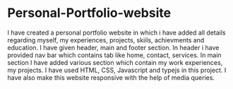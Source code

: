 # Personal-Portfolio-website
I have created a personal portfolio website in which i have added all details regarding myself, my experiences, projects, skiils, achievments and education.
I have given header, main and footer section.
In header i have provided nav bar which contains tab like home, contact, services.
In main section I have added various section which contain my work experiences, my projects.
I have used HTML, CSS, Javascript and typejs in this project.
I have also make this website responsive with the help of media queries.

